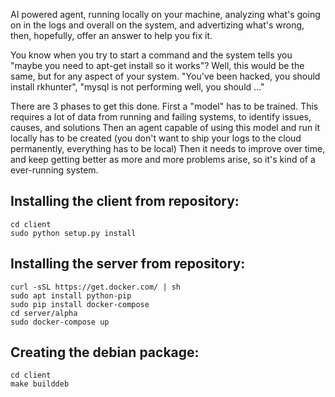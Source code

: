 AI powered agent, running locally on your machine, analyzing what's going on in the logs and overall on the system, and advertizing what's wrong, then, hopefully, offer an answer to help you fix it.

You know when you try to start a command and the system tells you "maybe you need to apt-get install <X> so it works"? Well, this would be the same, but for any aspect of your system. "You've been hacked, you should install rkhunter", "mysql is not performing well, you should ..."

There are 3 phases to get this done. 
First a "model" has to be trained. This requires a lot of data from running and failing systems, to identify issues, causes, and solutions
Then an agent capable of using this model and run it locally has to be created (you don't want to ship your logs to the cloud permanently, everything has to be local)
Then it needs to improve over time, and keep getting better as more and more problems arise, so it's kind of a ever-running system.

Installing the client from repository:
--------------------------------------

```
cd client
sudo python setup.py install
```

Installing the server from repository:
--------------------------------------

```
curl -sSL https://get.docker.com/ | sh
sudo apt install python-pip
sudo pip install docker-compose
cd server/alpha
sudo docker-compose up
```

Creating the debian package:
----------------------------

```
cd client
make builddeb
```
